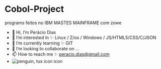 # Cobol-Project
programs feitos no IBM  MASTES MAINFRAME com zowe

- 👋 Hi, I’m Perácio Dias
- 👀 I’m interested in ✨ Linux / Z/os / Windows / JS/HTML5/CSS/C/JSON
- 🌱 I’m currently learning ✨ GIT
- 💞️ I’m looking to collaborate on ...
- 📫 How to reach me ✨ peracio.dias@gmail.com 
- ![penguin, tux icon icon](https://user-images.githubusercontent.com/48529701/124702532-da29de80-dec6-11eb-8591-c1bb0a07c740.png)

<!---
peraciodias/peraciodias is a ✨ special ✨ repository because its `README.md` (this file) appears on your GitHub profile.
You can click the Preview link to take a look at your changes.
--->

